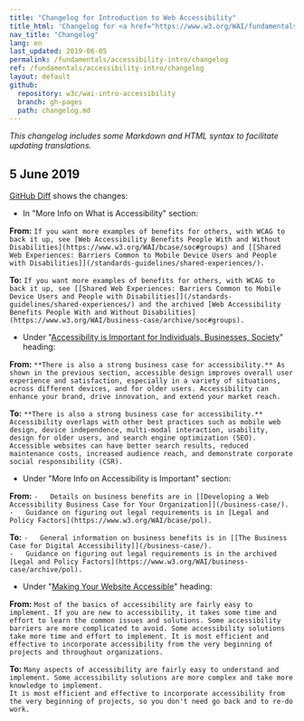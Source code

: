 ```yaml
---
title: "Changelog for Introduction to Web Accessibility"
title_html: 'Changelog for <a href="https://www.w3.org/WAI/fundamentals/accessibility-intro/">Introduction to Web Accessibility</a>'
nav_title: "Changelog"
lang: en
last_updated: 2019-06-05
permalink: /fundamentals/accessibility-intro/changelog
ref: /fundamentals/accessibility-intro/changelog
layout: default
github:
  repository: w3c/wai-intro-accessibility
  branch: gh-pages
  path: changelog.md
---
```


_This changelog includes some Markdown and HTML syntax to facilitate updating translations._

## 5 June 2019

[GitHub Diff](https://github.com/w3c/wai-intro-accessibility/pull/41/files) shows the changes:

* In "More Info on What is Accessibility" section:

**From:** ```If you want more examples of benefits for others, with WCAG to back it up, see [Web Accessibility Benefits People With and Without Disabilities](https://www.w3.org/WAI/bcase/soc#groups) and [[Shared Web Experiences: Barriers Common to Mobile Device Users and People with Disabilities]](/standards-guidelines/shared-experiences/).```

**To:** ```If you want more examples of benefits for others, with WCAG to back it up, see [[Shared Web Experiences: Barriers Common to Mobile Device Users and People with Disabilities]](/standards-guidelines/shared-experiences/) and the archived [Web Accessibility Benefits People With and Without Disabilities](https://www.w3.org/WAI/business-case/archive/soc#groups).```

* Under "[Accessibility is Important for Individuals, Businesses, Society](https://www.w3.org/WAI/fundamentals/accessibility-intro/#important)" heading:

**From:** ```**There is also a strong business case for accessibility.** As shown in the previous section, accessible design improves overall user experience and satisfaction, especially in a variety of situations, across different devices, and for older users. Accessibility can enhance your brand, drive innovation, and extend your market reach.```

**To:** ```**There is also a strong business case for accessibility.** Accessibility overlaps with other best practices such as mobile web design, device independence, multi-modal interaction, usability, design for older users, and search engine optimization (SEO). Accessible websites can have better search results, reduced maintenance costs, increased audience reach, and demonstrate corporate social responsibility (CSR).```

* Under "More Info on Accessibility is Important" section:

**From:** ```-   Details on business benefits are in [[Developing a Web Accessibility Business Case for Your Organization]](/business-case/).```<br>```-   Guidance on figuring out legal requirements is in [Legal and Policy Factors](https://www.w3.org/WAI/bcase/pol).	```

**To:** ```-   General information on business benefits is in [[The Business Case for Digital Accessibility]](/business-case/).
```<br>```-   Guidance on figuring out legal requirements is in the archived [Legal and Policy Factors](https://www.w3.org/WAI/business-case/archive/pol).```

* Under "[Making Your Website Accessible](https://www.w3.org/WAI/fundamentals/accessibility-intro/#website)" heading:

**From:** ```Most of the basics of accessibility are fairly easy to implement. If you are new to accessibility, it takes some time and effort to learn the common issues and solutions. Some accessibility barriers are more complicated to avoid. Some accessibility solutions take more time and effort to implement. It is most efficient and effective to incorporate accessibility from the very beginning of projects and throughout organizations.```

**To:** ```Many aspects of accessibility are fairly easy to understand and implement. Some accessibility solutions are more complex and take more knowledge to implement.```<br>```It is most efficient and effective to incorporate accessibility from the very beginning of projects, so you don't need go back and to re-do work.```
